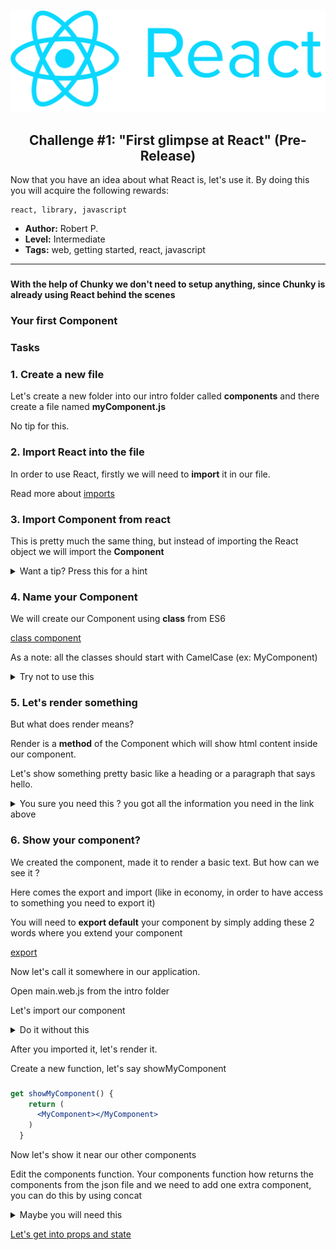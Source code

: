 <p align="center">
  <img src ="../../img/react.png" />
</p>

<p align="center">
  <h2 align="center"> Challenge #1: "First glimpse at React" (Pre-Release)</h2>
</p>

Now that you have an idea about what React is, let's use it.
By doing this you will acquire the following rewards:
```$xslt
react, library, javascript
```


* **Author:** Robert P.
* **Level:** Intermediate
* **Tags:** web, getting started, react, javascript

---
###

#### With the help of Chunky we don't need to setup anything, since Chunky is already using React behind the scenes

### Your first **Component**

### Tasks

### 1. Create a new file

Let's create a new folder into our intro folder called **components** and there create a file named **myComponent.js**

No tip for this.

### 2. Import React into the file

In order to use React, firstly we will need to **import** it in our file.

Read more about [imports](https://developer.mozilla.org/en-US/docs/Web/JavaScript/Reference/Statements/import)

### 3. Import Component from react

This is pretty much the same thing, but instead of importing the React object we will import the **Component**

<details>
  <summary>Want a tip? Press this for a hint </summary>
  <br />
   <p> You can do these 2 tasks in 1 line: </p>
   <p> import React, {Component} from 'react'</p>
</details>

### 4. Name your Component

We will create our Component using **class** from ES6

[class component](https://reactjs.org/docs/components-and-props.html#functional-and-class-components)

As a note: all the classes should start with CamelCase (ex: MyComponent)

<details>
  <summary>Try not to use this</summary>
  <br />
   <p> You will define your component and name it by typing: </p>
   <p> class MyComponent extends Component {

} </p>
</details>

### 5. Let's render something

But what does render means?

Render is a **method** of the Component which will show html content inside our component.

Let's show something pretty basic like a heading or a paragraph that says hello.

<details>
  <summary>You sure you need this ? you got all the information you need in the link above </summary>
  <br />
   <p> The render function should look like the one below </p>
 <code>
   render() {
       return &lt;p>helloooo &lt;/p>
   }
</code>

</details>



### 6. Show your component?

We created the component, made it to render a basic text. But how can we see it ?

Here comes the export and import (like in economy, in order to have access to something you need to export it)

You will need to **export default** your component by simply adding these 2 words where you extend your component

[export](https://developer.mozilla.org/en-US/docs/web/javascript/reference/statements/export)

Now let's call it somewhere in our application.

Open main.web.js from the intro folder

Let's import our component

<details>
  <summary>Do it without this </summary>
  <br />
  <p>Add the following at the top of your file</p>
   <p> import MyComponent from '../components/myComponent' </p>
</details>

After you imported it, let's render it.

Create a new function, let's say showMyComponent

###

```jsx
get showMyComponent() {
    return (
      <MyComponent></MyComponent>
    )
  }
```

Now let's show it near our other components

Edit the components function. Your components function how returns the components from the json file and we need to add one extra component, you can do this by using concat

<details>
  <summary>Maybe you will need this </summary>
  <br />
  <p>return super.components()
               .concat(this.showMyComponent) </p>
</details>

[Let's get into props and state](https://github.com/fluidtrends/carmel/tree/challenges-chunk/challenges/react/challenge3)
